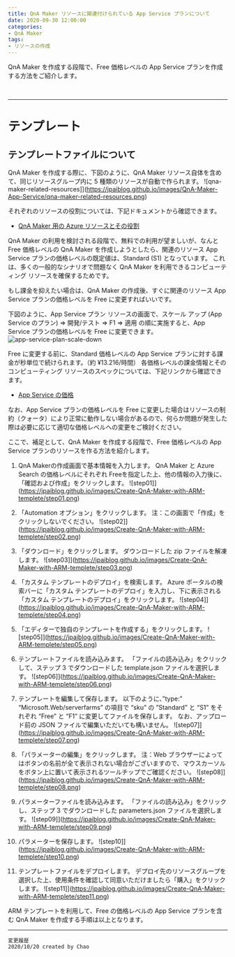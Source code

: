 ```yaml
---
title: QnA Maker リソースに関連付けられている App Service プランについて
date: 2020-09-30 12:00:00
categories:
- QnA Maker
tags:
- リソースの作成
---
```

QnA Maker を作成する段階で、Free 価格レベルの App Service プランを作成する方法をご紹介します。
<!-- more -->
<br>

***
# テンプレート
## テンプレートファイルについて
QnA Maker を作成する際に、下図のように、QnA Maker リソース自体を含めて、同じリソースグループ内に 5 種類のリソースが自動で作られます。
![qna-maker-related-resources]](https://jpaiblog.github.io/images/QnA-Maker-App-Service/qna-maker-related-resources.png)

それぞれのリソースの役割については、下記ドキュメントから確認できます。
- [QnA Maker 用の Azure リソースとその役割](https://docs.microsoft.com/ja-jp/azure/cognitive-services/qnamaker/concepts/azure-resources#resource-purposes)

QnA Maker の利用を検討される段階で、無料での利用が望ましいが、なんと Free 価格レベルの QnA Maker を作成しようとしたら、関連のリソース App Service プランの価格レベルの既定値は、Standard (S1) となっています。
これは、多くの一般的なシナリオで問題なく QnA Maker を利用できるコンピューティング リソースを確保するためです。

もし課金を抑えたい場合は、QnA Maker の作成後、すぐに関連のリソース App Service プランの価格レベルを Free に変更すればいいです。

下図のように、App Service プラン リソースの画面で、スケール アップ (App Service のプラン) ⇒ 開発/テスト ⇒ F1  ⇒ 適用 の順に実施すると、App Service プランの価格レベルを Free に変更できます。
![app-service-plan-scale-down](https://jpaiblog.github.io/images/Create-QnA-Maker-with-ARM-templete/app-service-plan-scale-down.png)

Free に変更する前に、Standard 価格レベルの App Service プランに対する課金が秒単位で続けられます。（約 ¥13.216/時間）
各価格レベルの課金情報とそのコンピューティング リソースのスペックについては、下記リンクから確認できます。
- [App Service の価格](https://azure.microsoft.com/ja-jp/pricing/details/app-service/windows/)

なお、App Service プランの価格レベルを Free に変更した場合はリソースの制約（クォータ）により正常に動作しない場合があるので、何らか問題が発生した際は必要に応じて適切な価格レベルへの変更をご検討ください。

ここで、補足として、QnA Maker を作成する段階で、Free 価格レベルの App Service プランのリソースを作る方法を紹介します。

1. QnA Makerの作成画面で基本情報を入力します。
QnA Maker と Azure Search の価格レベルにそれぞれ Freeを指定した上、他の情報の入力後に、「確認および作成」をクリックします。
![step01]](https://jpaiblog.github.io/images/Create-QnA-Maker-with-ARM-templete/step01.png)

2. 「Automation オプション」をクリックします。
注：この画面で「作成」をクリックしないでください。
![step02]](https://jpaiblog.github.io/images/Create-QnA-Maker-with-ARM-templete/step02.png)

3. 「ダウンロード」をクリックします。
ダウンロードした zip ファイルを解凍します。 
![step03]](https://jpaiblog.github.io/images/Create-QnA-Maker-with-ARM-templete/step03.png)

4. 「カスタム テンプレートのデプロイ」を検索します。
Azure ポータルの検索バーに「カスタム テンプレートのデプロイ」を入力し、下に表示される「カスタム テンプレートのデプロイ」をクリックします。
![step04]](https://jpaiblog.github.io/images/Create-QnA-Maker-with-ARM-templete/step04.png)

5. 「エディターで独自のテンプレートを作成する」をクリックします。
![step05]](https://jpaiblog.github.io/images/Create-QnA-Maker-with-ARM-templete/step05.png)

6. テンプレートファイルを読み込みます。
「ファイルの読み込み」をクリックして、ステップ 3 でダウンロードした template.json ファイルを選択します。
![step06]](https://jpaiblog.github.io/images/Create-QnA-Maker-with-ARM-templete/step06.png)

7. テンプレートを編集して保存します。
以下のように、”type:” “Microsoft.Web/serverfarms” の項目で “sku” の ”Standard” と “S1” をそれぞれ “Free” と “F1” に変更してファイルを保存します。
なお、アップロード前の JSON ファイルで編集いただいても構いません。
![step07]](https://jpaiblog.github.io/images/Create-QnA-Maker-with-ARM-templete/step07.png)

8. 「パラメーターの編集」をクリックします。
注：Web ブラウザーによってはボタンの名前が全て表示されない場合がございますので、マウスカーソルをボタン上に置いて表示されるツールチップでご確認ください。
![step08]](https://jpaiblog.github.io/images/Create-QnA-Maker-with-ARM-templete/step08.png)

9. パラメーターファイルを読み込みます。
「ファイルの読み込み」をクリックし、ステップ 3 でダウンロードした parameters.json ファイルを選択します。
![step09]](https://jpaiblog.github.io/images/Create-QnA-Maker-with-ARM-templete/step09.png)

10. パラメーターを保存します。
![step10]](https://jpaiblog.github.io/images/Create-QnA-Maker-with-ARM-templete/step10.png)

11. テンプレートファイルをデプロイします。
デプロイ先のリソースグループを選択した上、使用条件を確認して同意いただけましたら「購入」をクリックします。
![step11]](https://jpaiblog.github.io/images/Create-QnA-Maker-with-ARM-templete/step11.png)

ARM テンプレートを利用して、Free の価格レベルの App Service プランを含む QnA Maker を作成する手順は以上となります。

***
`変更履歴`  
`2020/10/20 created by Chao`  